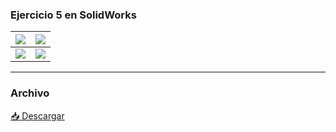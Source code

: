 ### Ejercicio 5 en SolidWorks

| ![](https://anapaumen168.github.io/miportafolio_mecatronica/Proyecto_de_Ingenier%C3%ADa/imagenes/ejercicio5solidworks.png) | ![](https://anapaumen168.github.io/miportafolio_mecatronica/Proyecto_de_Ingenier%C3%ADa/imagenes/ejercicio5vistadesdearriba.png) |
|---------------------------|--------------------------|
| ![](https://anapaumen168.github.io/miportafolio_mecatronica/Proyecto_de_Ingenier%C3%ADa/imagenes/ejercicio5vistafrontal.png) | ![](https://anapaumen168.github.io/miportafolio_mecatronica/Proyecto_de_Ingenier%C3%ADa/imagenes/ejercicio5vistageneral.png) |

---

### Archivo

<p><a href="https://anapaumen168.github.io/miportafolio_mecatronica/Proyecto_de_Ingenier%C3%ADa/imagenes/Ejercicio5SolidWorks.SLDPRT" target="_blank">📥 Descargar </a></p>